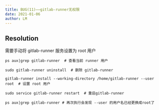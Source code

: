 ```yaml
---
title: BUG(11)——gitlab-runner无权限
date: 2021-01-06
author: LM
---
```


## Resolution

需要手动将 gitlab-runner 服务设置为 root 用户

```shell
ps aux|grep gitlab-runner  # 查看当前 runner 用户

sudo gitlab-runner uninstall  # 删除 gitlab-runner

gitlab-runner install --working-directory /home/gitlab-runner --user root  # 设置 root 用户

sudo service gitlab-runner restart  # 重启gitlab-runner

ps aux|grep gitlab-runner # 再次执行会发现 --user 的用户名已经更换成root了
```

